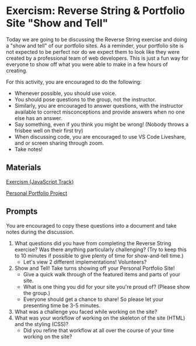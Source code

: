 # Exercism: Reverse String & Portfolio Site "Show and Tell"

Today we are going to be discussing the Reverse String exercise and doing a "show and tell" of our portfolio sites. As a reminder, your portfolio site is not expected to be perfect nor do we expect them to look like they were created by a professional team of web developers. This is just a fun way for everyone to show off what you were able to make in a few hours of creating.

For this activity, you are encouraged to do the following:

* Whenever possible, you should use voice.
* You should pose questions to the group, not the instructor.
* Similarly, you are encouraged to answer questions, with the instructor available to correct misconceptions and provide answers when no one else has an answer.
* Say something, even if you think you might be wrong! (Nobody throws a frisbee well on their first try)
* When discussing code, you are encouraged to use VS Code Liveshare, and or screen sharing through zoom.
* Take notes!

## Materials
[Exercism (JavaScript Track)](https://exercism.io/my/tracks/javascript)

[Personal Portfolio Project](https://github.com/Ada-C13/personal-portfolio-site)


## Prompts
You are encouraged to copy these questions into a document and take notes during the discussion.

1. What questions did you have from completing the Reverse String exercise? Was there anything particularly challenging? (Try to keep this to 10 minutes if possible to give plenty of time for show-and-tell time.)
    * Let's view 2 different implementations! Volunteers?
1. Show and Tell!  Take turns showing off your Personal Portfolio Site!  
    * Give a quick walk through of the featured items and parts of your site.
    * What is one thing you did for your site you're proud of?  (Please show the group.)
    * Everyone should get a chance to share! So please let your presenting time be 3-5 minutes.
1. What was a challenge you faced while working on the site?
1. What was your workflow of working on the skeleton of the site (HTML) and the styling (CSS)? 
    * Did you refine that workflow at all over the course of your time working on the site?